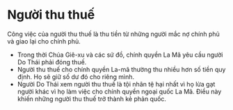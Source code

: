 # Người thu thuế

Công việc của người thu thuế là thu tiền từ những người mắc nợ chính phủ và giao lại cho chính phủ.  
- Trong thời Chúa Giê-xu và các sứ đồ, chính quyền La Mã yêu cầu người Do Thái phải đóng thuế.
- Người thu thuế cho chính quyền La-mã thường thu nhiều hơn số tiền quy định. Họ sẽ giữ số dư đó cho riêng mình.
- Người Do Thái xem người thu thuế là tội nhân tệ hại nhất vì họ lừa gạt người khác vì họ làm việc cho chính quyền ngoại quốc La Mã. Điều này khiến những người thu thuế trở thành kẻ phản quốc.


